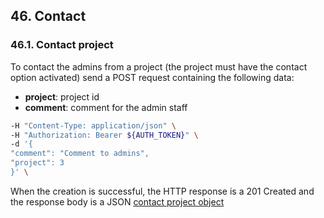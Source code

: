 ## 46. Contact

### 46.1. Contact project

To contact the admins from a project (the project must have the contact option activated) send a POST request containing the following data:

- **project**: project id
- **comment**: comment for the admin staff

```bash
-H "Content-Type: application/json" \
-H "Authorization: Bearer ${AUTH_TOKEN}" \
-d '{
"comment": "Comment to admins",
"project": 3
}' \
```

When the creation is successful, the HTTP response is a 201 Created and the response body is a JSON [contact project object](https://docs.taiga.io/api.html#object-contact)

